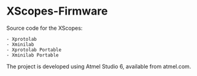 XScopes-Firmware
================

Source code for the XScopes:

    - Xprotolab
    - Xminilab
    - Xprotolab Portable
    - Xminilab Portable

The project is developed using Atmel Studio 6, available from atmel.com.
